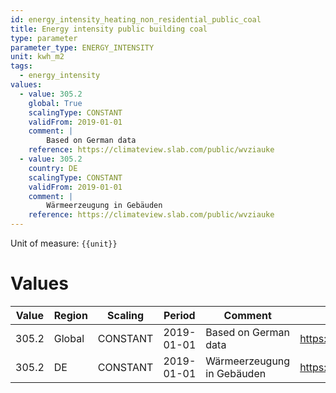 ```yaml
---
id: energy_intensity_heating_non_residential_public_coal
title: Energy intensity public building coal
type: parameter
parameter_type: ENERGY_INTENSITY
unit: kwh_m2
tags:
  - energy_intensity
values:
  - value: 305.2
    global: True
    scalingType: CONSTANT
    validFrom: 2019-01-01
    comment: |
        Based on German data
    reference: https://climateview.slab.com/public/wvziauke
  - value: 305.2
    country: DE
    scalingType: CONSTANT
    validFrom: 2019-01-01
    comment: |
        Wärmeerzeugung in Gebäuden
    reference: https://climateview.slab.com/public/wvziauke
---
```



Unit of measure: `{{unit}}`


# Values


| Value | Region | Scaling | Period | Comment | Reference |
|-------|--------|---------|--------|---------|-----------|
| 305.2 | Global | CONSTANT | 2019-01-01 | Based on German data | https://climateview.slab.com/public/wvziauke |
| 305.2 | DE | CONSTANT | 2019-01-01 | Wärmeerzeugung in Gebäuden | https://climateview.slab.com/public/wvziauke |


